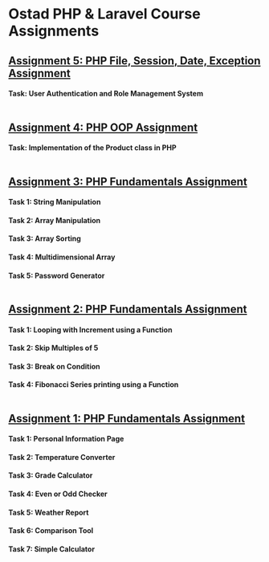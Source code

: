 # Ostad PHP & Laravel Course Assignments
## <a href="https://github.com/munaimpro/ostad_php_laravel_assignments/tree/main/Module_5">Assignment 5: PHP File, Session, Date, Exception Assignment</a>
#### Task: User Authentication and Role Management System <br/><br/>

## <a href="https://github.com/munaimpro/ostad_php_laravel_assignments/tree/main/Module_4">Assignment 4: PHP OOP Assignment</a>
#### Task: Implementation of the Product class in PHP <br/><br/>

## <a href="https://github.com/munaimpro/ostad_php_laravel_assignments/tree/main/Module_3">Assignment 3: PHP Fundamentals Assignment</a>
#### Task 1: String Manipulation
#### Task 2: Array Manipulation
#### Task 3: Array Sorting
#### Task 4: Multidimensional Array
#### Task 5: Password Generator <br/><br/>

## <a href="https://github.com/munaimpro/ostad_php_laravel_assignments/tree/main/Module_2">Assignment 2: PHP Fundamentals Assignment</a>
#### Task 1: Looping with Increment using a Function
#### Task 2: Skip Multiples of 5
#### Task 3: Break on Condition
#### Task 4: Fibonacci Series printing using a Function <br/><br/>

## <a href="https://github.com/munaimpro/ostad_php_laravel_assignments/tree/main/Module_1">Assignment 1: PHP Fundamentals Assignment</a>
#### Task 1: Personal Information Page
#### Task 2: Temperature Converter
#### Task 3: Grade Calculator
#### Task 4: Even or Odd Checker
#### Task 5: Weather Report
#### Task 6: Comparison Tool
#### Task 7: Simple Calculator
